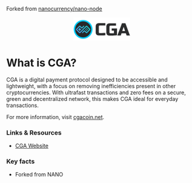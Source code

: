Forked from [nanocurrency/nano-node](https://github.com/nanocurrency/nano-node)


<div align="center">
    <img src="images/cgalogo.png" alt="Logo" width='150px' height='auto'/>
</div>

# What is CGA?
CGA is a digital payment protocol designed to be accessible and lightweight, with a focus on removing inefficiencies present in other cryptocurrencies. With ultrafast transactions and zero fees on a secure, green and decentralized network, this makes CGA ideal for everyday transactions.


For more information, visit [cgacoin.net](https://www.cgacoin.net/).



### Links & Resources

* [CGA Website](https://www.cgacoin.net/)


### Key facts

* Forked from NANO
